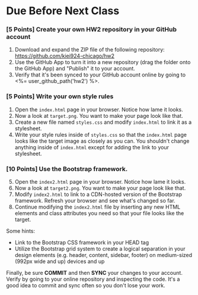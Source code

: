 # Due Before Next Class

### [5 Points] Create your own HW2 repository in your GitHub account

1. Download and expand the ZIP file of the following repository: https://github.com/kiei924-chicago/hw2
2. Use the GitHub App to turn it into a new repository (drag the folder onto the GitHub App) and "Publish" it to your account.
3. Verify that it's been synced to your GitHub account online by going to <%= user_github_path('hw2') %>.

### [5 Points] Write your own style rules
1. Open the `index.html` page in your browser.  Notice how lame it looks.
1. Now a look at `target.png`.  You want to make your page look like that.
2. Create a new file named `styles.css` and modify `index.html` to link it as a stylesheet.
1. Write your style rules inside of `styles.css` so that the `index.html` page looks like the target image as closely as you can.  You shouldn't change anything inside of `index.html` except for adding the link to your stylesheet.

### [10 Points] Use the Bootstrap framework.

5. Open the `index2.html` page in your browser.  Notice how lame it looks.
1. Now a look at `target2.png`.  You want to make your page look like that.
2. Modify `index2.html` to link to a CDN-hosted version of the Bootstrap framework. Refresh your browser and see what's changed so far.
1. Continue modifying the `index2.html` file by inserting any new HTML elements and class attributes you need so that your file looks like the target.

Some hints:

* Link to the Bootstrap CSS framework in your HEAD tag
* Utilize the Bootstrap grid system to create a logical separation in your design elements (e.g. header, content, sidebar, footer) on medium-sized (992px wide and up) devices and up

Finally, be sure **COMMIT** and then **SYNC** your changes to your account.  Verify by going to your online repository and inspecting the code.  It's a good idea to commit and sync often so you don't lose your work.

